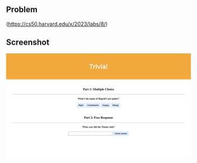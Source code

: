 ## Problem
(https://cs50.harvard.edu/x/2023/labs/8/)

## Screenshot

![Screenshot 1](Screenshots/1.png)
